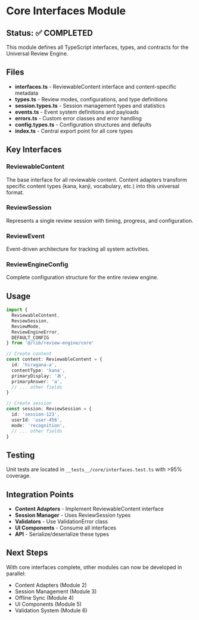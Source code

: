 # Core Interfaces Module

## Status: ✅ COMPLETED

This module defines all TypeScript interfaces, types, and contracts for the Universal Review Engine.

## Files

- **interfaces.ts** - ReviewableContent interface and content-specific metadata
- **types.ts** - Review modes, configurations, and type definitions  
- **session.types.ts** - Session management types and statistics
- **events.ts** - Event system definitions and payloads
- **errors.ts** - Custom error classes and error handling
- **config.types.ts** - Configuration structures and defaults
- **index.ts** - Central export point for all core types

## Key Interfaces

### ReviewableContent
The base interface for all reviewable content. Content adapters transform specific content types (kana, kanji, vocabulary, etc.) into this universal format.

### ReviewSession
Represents a single review session with timing, progress, and configuration.

### ReviewEvent
Event-driven architecture for tracking all system activities.

### ReviewEngineConfig
Complete configuration structure for the entire review engine.

## Usage

```typescript
import {
  ReviewableContent,
  ReviewSession,
  ReviewMode,
  ReviewEngineError,
  DEFAULT_CONFIG
} from '@/lib/review-engine/core'

// Create content
const content: ReviewableContent = {
  id: 'hiragana-a',
  contentType: 'kana',
  primaryDisplay: 'あ',
  primaryAnswer: 'a',
  // ... other fields
}

// Create session
const session: ReviewSession = {
  id: 'session-123',
  userId: 'user-456',
  mode: 'recognition',
  // ... other fields
}
```

## Testing

Unit tests are located in `__tests__/core/interfaces.test.ts` with >95% coverage.

## Integration Points

- **Content Adapters** - Implement ReviewableContent interface
- **Session Manager** - Uses ReviewSession types
- **Validators** - Use ValidationError class
- **UI Components** - Consume all interfaces
- **API** - Serialize/deserialize these types

## Next Steps

With core interfaces complete, other modules can now be developed in parallel:
- Content Adapters (Module 2)
- Session Management (Module 3)
- Offline Sync (Module 4)
- UI Components (Module 5)
- Validation System (Module 6)